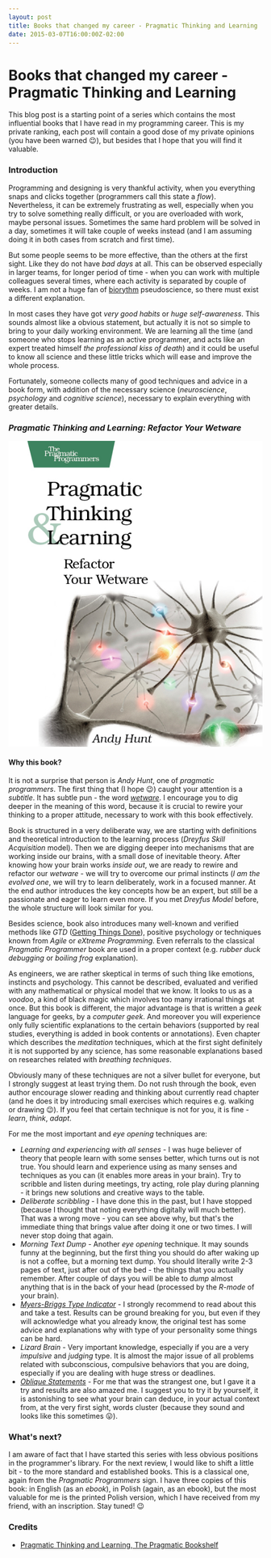 ```yaml
---
layout: post
title: Books that changed my career - Pragmatic Thinking and Learning
date: 2015-03-07T16:00:00Z-02:00
---
```


# Books that changed my career - Pragmatic Thinking and Learning

<quote class="disclaimer">This blog post is a starting point of a series which contains the most influential books that I have read in my programming career. This is my private ranking, each post will contain a good dose of my private opinions (you have been warned :wink:), but besides that I hope that you will find it valuable.</quote>

### Introduction

Programming and designing is very thankful activity, when you everything snaps and clicks together (programmers call this state a *flow*). Nevertheless, it can be extremely frustrating as well, especially when you try to solve something really difficult, or you are overloaded with work, maybe personal issues. Sometimes the same hard problem will be solved in a day, sometimes it will take couple of weeks instead (and I am assuming doing it in both cases from scratch and first time).

But some people seems to be more effective, than the others at the first sight. Like they do not have *bad days* at all. This can be observed especially in larger teams, for longer period of time - when you can work with multiple colleagues several times, where each activity is separated by couple of weeks. I am not a huge fan of [biorythm](http://en.wikipedia.org/wiki/Biorhythm) pseudoscience, so there must exist a different explanation.

In most cases they have got *very good habits* or *huge self-awareness*. This sounds almost like a obvious statement, but actually it is not so simple to bring to your daily working environment. We are learning all the time (and someone who stops learning as an active programmer, and acts like an expert treated himself <quote><i>the professional kiss of death</i></quote>) and it could be useful to know all science and these little tricks which will ease and improve the whole process.

Fortunately, someone collects many of good techniques and advice in a book form, with addition of the necessary science (*neuroscience*, *psychology* and *cognitive science*), necessary to explain everything with greater details.

<h3 class="center"><em>Pragmatic Thinking and Learning: Refactor Your Wetware</em></h3>

<img alt="Seven Languages in Seven Weeks" src="/assets/PragmaticThinkingAndLearning.jpg" class="book" />

#### Why this book?

It is not a surprise that person is *Andy Hunt*, one of *pragmatic programmers*. The first thing that (I hope :wink:) caught your attention is a *subtitle*. It has subtle pun - the word [*wetware*](http://en.wikipedia.org/wiki/Wetware_(brain)). I encourage you to dig deeper in the meaning of this word, because it is crucial to rewire your thinking to a proper attitude, necessary to work with this book effectively.

Book is structured in a very deliberate way, we are starting with definitions and theoretical introduction to the learning process (*Dreyfus Skill Acquisition* model). Then we are digging deeper into mechanisms that are working inside our brains, with a small dose of inevitable theory. After knowing how your brain works *inside out*, we are ready to rewire and refactor our *wetware* - we will try to overcome our primal instincts (<quote><i>I am the evolved one</i></quote>, we will try to learn deliberately, work in a focused manner. At the end author introduces the key concepts how be an expert, but still be a passionate and eager to learn even more. If you met *Dreyfus Model* before, the whole structure will look similar for you.

Besides science, book also introduces many well-known and verified methods like *GTD* ([Getting Things Done](http://en.wikipedia.org/wiki/Getting_Things_Done)), positive psychology or techniques known from *Agile* or *eXtreme Programming*. Even referrals to the classical *Pragmatic Programmer* book are used in a proper context (e.g. *rubber duck debugging* or *boiling frog* explanation).

As engineers, we are rather skeptical in terms of such thing like emotions, instincts and psychology. This cannot be described, evaluated and verified with any mathematical or physical model that we know. It looks to us as a *voodoo*, a kind of black magic which involves too many irrational things at once. But this book is different, the major advantage is that is written a *geek* language for geeks, by a *computer geek*. And moreover you will experience only fully scientific explanations to the certain behaviors (supported by real studies, everything is added in book contents or annotations). Even chapter which describes the *meditation* techniques, which at the first sight definitely it is not supported by any science, has some reasonable explanations based on researches related with *breathing techniques*.

Obviously many of these techniques are not a silver bullet for everyone, but I strongly suggest at least trying them. Do not rush through the book, even author encourage slower reading and thinking about currently read chapter (and he does it by introducing small exercises which requires e.g. walking or drawing :wink:). If you feel that certain technique is not for you, it is fine - *learn*, *think*, *adapt*.

For me the most important and *eye opening* techniques are:

- <i>Learning and experiencing with all senses</i> - I was huge believer of theory that people learn with some senses better, which turns out is not true. You should learn and experience using as many senses and techniques as you can (it enables more areas in your brain). Try to scribble and listen during meetings, try acting, role play during planning - it brings new solutions and creative ways to the table.
- <i>Deliberate scribbling</i> - I have done this in the past, but I have stopped (because I thought that noting everything digitally will much better). That was a wrong move - you can see above why, but that's the immediate thing that brings value after doing it one or two times. I will never stop doing that again.
- <i>Morning Text Dump</i> - Another *eye opening* technique. It may sounds funny at the beginning, but the first thing you should do after waking up is not a coffee, but a morning text dump. You should literally write 2-3 pages of text, just after out of the bed - the things that you actually remember. After couple of days you will be able to *dump* almost anything that is in the back of your head (processed by the *R-mode* of your brain).
- [<i>Myers-Briggs Type Indicator</i>](http://en.wikipedia.org/wiki/Myers%E2%80%93Briggs_Type_Indicator) - I strongly recommend to read about this and take a test. Results can be ground breaking for you, but even if they will acknowledge what you already know, the original test has some advice and explanations why with type of your personality some things can be hard.
- <i>Lizard Brain</i> - Very important knowledge, especially if you are a very *impulsive* and *judging* type. It is almost the major issue of all problems related with subconscious, compulsive behaviors that you are doing, especially if you are dealing with huge stress or deadlines.
- [<i>Oblique Statements</i>](http://en.wikipedia.org/wiki/Oblique_Strategies) - For me that was the strangest one, but I gave it a try and results are also amazed me. I suggest you to try it by yourself, it is astonishing to see what your brain can deduce, in your actual context from, at the very first sight, words cluster (because they sound and looks like this sometimes :stuck_out_tongue:).

### What's next?

I am aware of fact that I have started this series with less obvious positions in the programmer's library. For the next review, I would like to shift a little bit - to the more standard and established books. This is a classical one, again from the *Pragmatic Programmers* sign. I have three copies of this book: in English (as an *ebook*), in Polish (again, as an ebook), but the most valuable for me is the printed Polish version, which I have received from my friend, with an inscription. Stay tuned! :wink:

### Credits

- [Pragmatic Thinking and Learning, The Pragmatic Bookshelf](https://pragprog.com/book/ahptl/pragmatic-thinking-and-learning)

